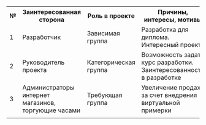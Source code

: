 <table>
    <tbody>
        <tr>
            <th>№</th>
            <th>Заинтересованная сторона</th>
            <th>Роль в проекте</th>
            <th>Причины, интересы, мотивы</th>
            <th>Поддержка/противодействие</th>
            <th>Сила влияния</th>
        </tr>
        <tr>
            <td>1</td>
            <td>Разработчик</td>
            <td>Зависимая группа</td>
            <td>Разработка для диплома. Интересный проект</td>
            <td>+3</td>
            <td>+1</td>
        </tr>
        <tr>
            <td>2</td>
            <td>Руководитель проекта</td>
            <td>Категорическая группа</td>
            <td>Возможность задать курс разработки. Заинтересованность в разработке</td>
            <td>+4</td>
            <td>+4</td>
        </tr>
        <tr>
            <td>3</td>
            <td>Администраторы интернет магазинов, торгующие часами</td>
            <td>Требующая группа</td>
            <td>Увеличение продаж за счет внедрения виртуальной примерки</td>
            <td>0</td>
            <td>0</td>
        </tr>
        <tr>
            <td></td>
            <td></td>
            <td></td>
            <td></td>
            <td></td>
            <td></td>
        </tr>
    </tbody>
</table>